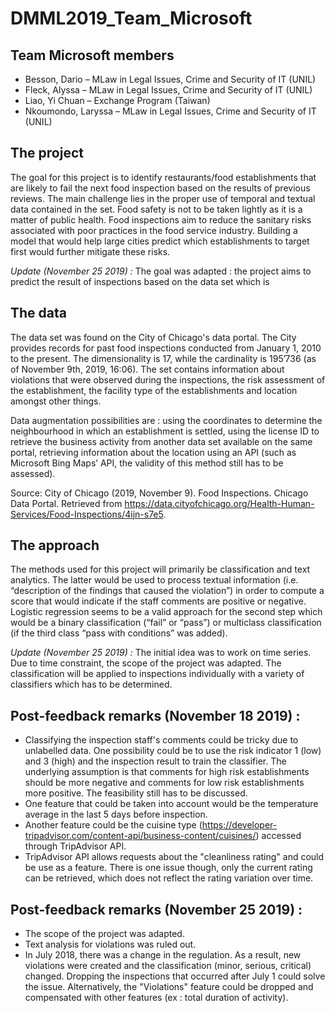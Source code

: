 # DMML2019_Team_Microsoft

## Team Microsoft members   

- Besson, Dario – MLaw in Legal Issues, Crime and Security of IT (UNIL)
- Fleck, Alyssa – MLaw in Legal Issues, Crime and Security of IT (UNIL)
- Liao, Yi Chuan – Exchange Program (Taiwan)
- Nkoumondo, Laryssa – MLaw in Legal Issues, Crime and Security of IT (UNIL)

## The project

The goal for this project is to identify restaurants/food establishments that are likely to fail the next food inspection based on the results of previous reviews. The main challenge lies in the proper use of temporal and textual data contained in the set.
Food safety is not to be taken lightly as it is a matter of public health. Food inspections aim to reduce the sanitary risks associated with poor practices in the food service industry. Building a model that would help large cities predict which establishments to target first would further mitigate these risks.

_Update (November 25 2019) :_ The goal was adapted : the project aims to predict the result of inspections based on the data set which is

## The data

The data set was found on the City of Chicago's data portal. The City provides records for past food inspections conducted from January 1, 2010 to the present. The dimensionality is 17, while the cardinality is 195’736 (as of ‎November 9th, ‎2019, ‏‎16:06).
The set contains information about violations that were observed during the inspections, the risk assessment of the establishment, the facility type of the establishments and location amongst other things.

Data augmentation possibilities are : using the coordinates to determine the neighbourhood in which an establishment is settled, using the license ID to retrieve the business activity from another data set available on the same portal, retrieving information about the location using an API (such as Microsoft Bing Maps’ API, the validity of this method still has to be assessed).

Source: City of Chicago (2019, November 9). Food Inspections. Chicago Data Portal. Retrieved from https://data.cityofchicago.org/Health-Human-Services/Food-Inspections/4ijn-s7e5.

## The approach

The methods used for this project will primarily be classification and text analytics. The latter would be used to process textual information (i.e. “description of the findings that caused the violation”) in order to compute a score that would indicate if the staff comments are positive or negative.
Logistic regression seems to be a valid approach for the second step which would be a binary classification (“fail” or “pass”) or multiclass classification (if the third class “pass with conditions” was added).

_Update (November 25 2019) :_ The initial idea was to work on time series. Due to time constraint, the scope of the project was adapted. The classification will be applied to inspections individually with a variety of classifiers which has to be determined.


## Post-feedback remarks (November 18 2019) :

- Classifying the inspection staff's comments could be tricky due to unlabelled data. One possibility could be to use the risk indicator 1 (low) and 3 (high) and the inspection result to train the classifier. The underlying assumption is that comments for high risk establishments should be more negative and comments for low risk establishments more positive. The feasibility still has to be discussed.
- One feature that could be taken into account would be the temperature average in the last 5 days before inspection.
- Another feature could be the cuisine type (https://developer-tripadvisor.com/content-api/business-content/cuisines/) accessed through TripAdvisor API.
- TripAdvisor API allows requests about the "cleanliness rating" and could be use as a feature. There is one issue though, only the current rating can be retrieved, which does not reflect the rating variation over time.

## Post-feedback remarks (November 25 2019) :

- The scope of the project was adapted.
- Text analysis for violations was ruled out.
- In July 2018, there was a change in the regulation. As a result, new violations were created and the classification (minor, serious, critical) changed. Dropping the inspections that occurred after July 1 could solve the issue. Alternatively, the "Violations" feature could be dropped and compensated with other features (ex : total duration of activity).
